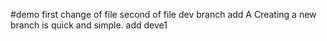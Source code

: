 #demo
first change of file 
second
of file
dev branch add A
Creating a new branch is quick and simple.
add deve1


